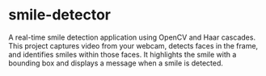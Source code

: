 # smile-detector
A real-time smile detection application using OpenCV and Haar cascades. This project captures video from your webcam, detects faces in the frame, and identifies smiles within those faces. It highlights the smile with a bounding box and displays a message when a smile is detected.
